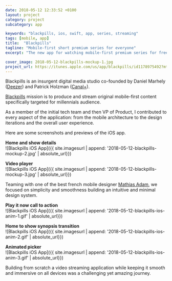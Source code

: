 ```yaml
---
date: 2018-05-12 12:33:52 +0100
layout: project
category: project
subcategory: app

keywords: "blackpills, ios, swift, app, series, streaming"
tags: [mobile, app]
title:  "Blackpills"
tagline: "Mobile-first short premium series for everyone"
excerpt: "The new app for watching mobile-first premium series for free. Blackpills sets a new way to experience video content on mobile screens."

cover_image: 2018-05-12-blackpills-mockup-1.jpg
project_url: https://itunes.apple.com/us/app/blackpills/id1178975492?mt=8
---
```


Blackpills is an insurgent digital media studio co-founded by Daniel Marhely ([Deezer](https://www.deezer.com)) and Patrick Holzman ([Canal+](https://www.mycanal.fr)).

[Blackpills](https://www.blackpills.com) mission is to produce and stream original mobile-first content specifically targeted for millennials audience.


As a member of the initial tech team and then VP of Product, I contributed to every aspect of the application: from the mobile architecture to the design iterations and the overall user experience.

Here are some screenshots and previews of the iOS app.

__Home and show details__ <br>
![Blackpills iOS App]({{ site.imagesurl | append: '2018-05-12-blackpills-mockup-2.jpg' | absolute_url}})

__Video player__ <br>
![Blackpills iOS App]({{ site.imagesurl | append: '2018-05-12-blackpills-mockup-3.jpg' | absolute_url}})

Teaming with one of the best french mobile designer [Mathias Adam](https://www.madgraphism.com), we focused on simplicity and smoothness building an intuitive and minimal design system.<br>

__Play it now call to action__ <br>
![Blackpills iOS App]({{ site.imagesurl | append: '2018-05-12-blackpills-ios-anim-1.gif' | absolute_url}})

__Home to show synopsis transition__ <br>
![Blackpills iOS App]({{ site.imagesurl | append: '2018-05-12-blackpills-ios-anim-2.gif' | absolute_url}})

__Animated picker__ <br>
![Blackpills iOS App]({{ site.imagesurl | append: '2018-05-12-blackpills-ios-anim-3.gif' | absolute_url}})

Building from scratch a video streaming application while keeping it smooth and immersive on all devices was a challenging yet amazing journey.
